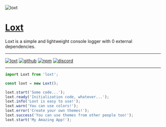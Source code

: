 ![loxt](https://user-images.githubusercontent.com/79442303/220187872-63a607d4-3648-468c-a90c-f685e0cfd5f3.png)

# [Loxt](https://angelnext.dev/)

Loxt is a simple and lightweight console logger with 0 external dependencies.

---

[![loxt](https://img.shields.io/npm/v/loxt?color=%232161b8&logo=gitbook&style=for-the-badge&label=Docs)](https://loxt.angelnext.dev)
[![github](https://img.shields.io/npm/v/loxt?color=%232161b8&logo=github&style=for-the-badge&label=GitHub)](https://github.com/loxt-js/loxt)
[![npm](https://img.shields.io/npm/v/loxt?color=%232161b8&logo=npm&style=for-the-badge)](https://npmjs.com/package/loxt)
[![discord](https://img.shields.io/discord/1002660982591586534?color=%09%235865F2&label=Discord&logo=discord&logoColor=%23FFF&style=for-the-badge)](https://discord.gg/fE4GNHsmcB)

---

```ts
import Loxt from 'loxt';

const loxt = new Loxt();

loxt.start('Some code...');
loxt.ready('Initialization code, whatever...');
loxt.info('Loxt is easy to use!');
loxt.warn('You can use colors!');
loxt.error('Create your own themes!');
loxt.success('You can use themes from other people too!');
loxt.start('My Amazing App!');
```
